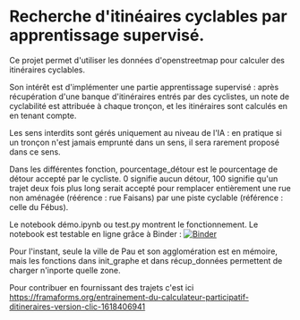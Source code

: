  Recherche d'itinéaires cyclables par apprentissage supervisé.
 =============================================================


 Ce projet permet d'utiliser les données d'openstreetmap pour calculer des itinéraires cyclables.

 Son intérêt est d'implémenter une partie apprentissage supervisé : après récupération d'une banque d'itinéraires entrés par des cyclistes, un note de cyclabilité est attribuée à chaque tronçon, et les itinéraires sont calculés en en tenant compte.

 Les sens interdits sont gérés uniquement au niveau de l'IA : en pratique si un tronçon n'est jamais emprunté dans un sens, il sera rarement proposé dans ce sens.

 Dans les différentes fonction, pourcentage_détour est le pourcentage de détour accepté par le cycliste. 0 signifie aucun détour, 100 signifie qu'un trajet deux fois plus long serait accepté pour remplacer entièrement une rue non aménagée (réérence : rue Faisans) par une piste cyclable (référence : celle du Fébus).

 Le notebook démo.ipynb ou test.py montrent le fonctionnement. Le notebook est testable en ligne grâce à Binder :
 [![Binder](https://mybinder.org/badge_logo.svg)](https://mybinder.org/v2/gh/ccharign/osm-velo/HEAD?filepath=d%C3%A9mo.ipynb)

 Pour l'instant, seule la ville de Pau et son agglomération est en mémoire, mais les fonctions dans init_graphe et dans récup_données permettent de charger n'inporte quelle zone.

 Pour contribuer en fournissant des trajets c'est ici https://framaforms.org/entrainement-du-calculateur-participatif-ditineraires-version-clic-1618406941
  
